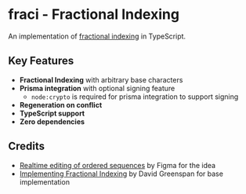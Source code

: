 # fraci - Fractional Indexing

An implementation of [fractional indexing](https://www.figma.com/blog/realtime-editing-of-ordered-sequences/) in TypeScript.

## Key Features

- **Fractional Indexing** with arbitrary base characters
- **Prisma integration** with optional signing feature
  - `node:crypto` is required for prisma integration to support signing
- **Regeneration on conflict**
- **TypeScript support**
- **Zero dependencies**

## Credits

- [Realtime editing of ordered sequences](https://www.figma.com/blog/realtime-editing-of-ordered-sequences/) by Figma for the idea
- [Implementing Fractional Indexing](https://www.figma.com/blog/realtime-editing-of-ordered-sequences/) by David Greenspan for base implementation
